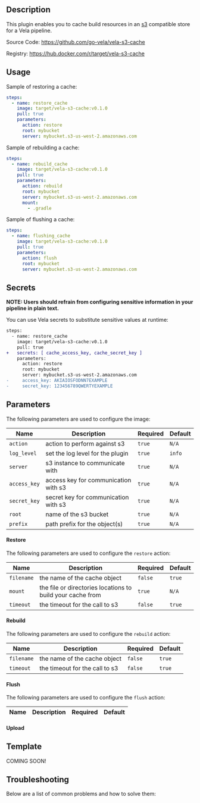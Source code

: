 ## Description

This plugin enables you to cache build resources in an [s3](https://aws.amazon.com/free/storage/?sc_channel=PS&sc_campaign=acquisition_US&sc_publisher=google&sc_medium=ACQ-P%7CPS-GO%7CBrand%7CDesktop%7CSU%7CStorage%7CS3%7CUS%7CEN%7CText&sc_content=s3_e&sc_detail=aws%20s3&sc_category=Storage&sc_segment=293617570035&sc_matchtype=e&sc_country=US&s_kwcid=AL!4422!3!293617570035!e!!g!!aws%20s3&ef_id=EAIaIQobChMIzvj50J_q5wIVUPDACh12ugBiEAAYASAAEgLHwvD_BwE:G:s) compatible store for a Vela pipeline.

Source Code: https://github.com/go-vela/vela-s3-cache

Registry: https://hub.docker.com/r/target/vela-s3-cache

## Usage

Sample of restoring a cache:

```yaml
steps:
  - name: restore_cache
    image: target/vela-s3-cache:v0.1.0
    pull: true
    parameters:
      action: restore
      root: mybucket
      server: mybucket.s3-us-west-2.amazonaws.com
```

Sample of rebuilding a cache:

```yaml
steps:
  - name: rebuild_cache
    image: target/vela-s3-cache:v0.1.0
    pull: true
    parameters:
      action: rebuild
      root: mybucket
      server: mybucket.s3-us-west-2.amazonaws.com
      mount:
        - .gradle
```

Sample of flushing a cache:

```yaml
steps:
  - name: flushing_cache
    image: target/vela-s3-cache:v0.1.0
    pull: true
    parameters:
      action: flush
      root: mybucket
      server: mybucket.s3-us-west-2.amazonaws.com
```

## Secrets

**NOTE: Users should refrain from configuring sensitive information in your pipeline in plain text.**

You can use Vela secrets to substitute sensitive values at runtime:

```diff
steps:
  - name: restore_cache
    image: target/vela-s3-cache:v0.1.0
    pull: true
+   secrets: [ cache_access_key, cache_secret_key ]
    parameters:
      action: restore
      root: mybucket
      server: mybucket.s3-us-west-2.amazonaws.com
-     access_key: AKIAIOSFODNN7EXAMPLE
-     secret_key: 123456789QWERTYEXAMPLE
```

## Parameters

The following parameters are used to configure the image:

| Name        | Description                          | Required | Default |
| ----------- | ------------------------------------ | -------- | ------- |
| `action`    | action to perform against s3         | `true`   | `N/A`   |
| `log_level` | set the log level for the plugin     | `true`   | `info`  |
| `server`    | s3 instance to communicate with      | `true`   | `N/A`   |
| `access_key`| access key for communication with s3 | `true`   | `N/A`   |
| `secret_key`| secret key for communication with s3 | `true`   | `N/A`   |
| `root`      | name of the s3 bucket                | `true`   | `N/A`   |
| `prefix`    | path prefix for the object(s)        | `true`   | `N/A`   |

#### Restore

The following parameters are used to configure the `restore` action:

| Name       | Description                                                | Required | Default |
| ---------- | ---------------------------------------------------------- | -------- | ------  |
| `filename` | the name of the cache object                               | `false`  | `true`  |
| `mount`    | the file or directories locations to build your cache from | `true`   | `N/A`   |
| `timeout`  | the timeout for the call to s3                             | `false`  | `true`  |


#### Rebuild

The following parameters are used to configure the `rebuild` action:

| Name       | Description                    | Required | Default |
| ---------- | ------------------------------ | -------- | ------  |
| `filename` | the name of the cache object   | `false`  | `true`  |
| `timeout`  | the timeout for the call to s3 | `false`  | `true`  |

#### Flush

The following parameters are used to configure the `flush` action:

| Name    | Description                          | Required | Default |
| ------- | ------------------------------------ | -------- | ------- |

#### Upload

## Template

COMING SOON!

## Troubleshooting

Below are a list of common problems and how to solve them:
